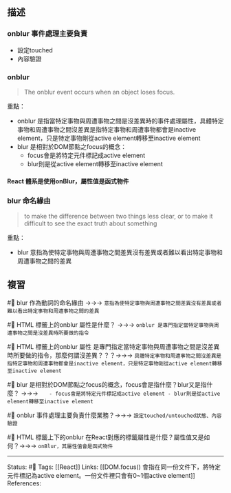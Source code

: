 
## 描述



### onblur 事件處理主要負責

- 設定touched
- 內容驗證



### onblur

> The onblur event occurs when an object loses focus.

重點：
- onblur 是指當特定事物與周遭事物之間是沒差異時的事件處理屬性，具體特定事物和周遭事物之間沒差異是指特定事物和周遭事物都會是inactive element，只是特定事物剛從active element轉移至inactive element
- blur 是相對於DOM節點之focus的概念：
	- focus會是將特定元件標記成active element
	- blur則是從active element轉移至inactive element


#### React 體系是使用onBlur，屬性值是函式物件

### blur 命名緣由


> to make the difference between two things less clear, or to make it difficult to see the exact truth about something

重點：
- blur 意指為使特定事物與周遭事物之間差異沒有差異或者難以看出特定事物和周遭事物之間的差異

## 複習

#🧠 blur 作為動詞的命名緣由 ->->-> `意指為使特定事物與周遭事物之間差異沒有差異或者難以看出特定事物和周遭事物之間的差異`
<!--SR:!2022-11-01,7,250-->

#🧠 HTML 標籤上的onblur 屬性是什麼？ ->->-> `onblur 是專門指定當特定事物與周遭事物之間是沒差異時所要做的指令`
<!--SR:!2022-11-03,9,250-->

#🧠 HTML 標籤上的onblur 屬性 是專門指定當特定事物與周遭事物之間是沒差異時所要做的指令，那麼何謂沒差異？？？->->-> `具體特定事物和周遭事物之間沒差異是指特定事物和周遭事物都會是inactive element，只是特定事物剛從active element轉移至inactive element`
<!--SR:!2022-11-04,10,250-->

#🧠 blur 是相對於DOM節點之focus的概念，focus會是指什麼？blur又是指什麼？ ->->-> `	- focus會是將特定元件標記成active element - blur則是從active element轉移至inactive element`
<!--SR:!2022-11-04,10,250-->

#🧠 onblur 事件處理主要負責什麼業務？->->-> `設定touched/untouched狀態、內容驗證`
<!--SR:!2022-10-28,1,210-->

#🧠 HTML 標籤上下的onblur 在React對應的標籤屬性是什麼？屬性值又是如何？->->-> `onBlur，其屬性值會是函式物件`
<!--SR:!2022-11-04,10,250-->




---
Status: #🌱 
Tags:
[[React]]
Links:
[[DOM.focus() 會指在同一份文件下，將特定元件標記為active element。一份文件裡只會有0~1個active element]]
References: